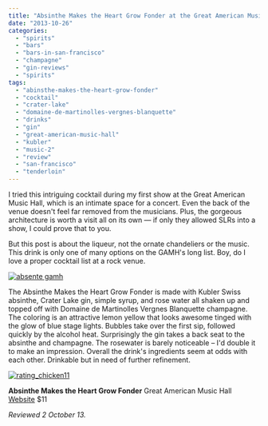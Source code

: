 ```yaml
---
title: "Absinthe Makes the Heart Grow Fonder at the Great American Music Hall"
date: "2013-10-26"
categories: 
  - "spirits"
  - "bars"
  - "bars-in-san-francisco"
  - "champagne"
  - "gin-reviews"
  - "spirits"
tags: 
  - "abinsthe-makes-the-heart-grow-fonder"
  - "cocktail"
  - "crater-lake"
  - "domaine-de-martinolles-vergnes-blanquette"
  - "drinks"
  - "gin"
  - "great-american-music-hall"
  - "kubler"
  - "music-2"
  - "review"
  - "san-francisco"
  - "tenderloin"
---
```


I tried this intriguing cocktail during my first show at the Great American Music Hall, which is an intimate space for a concert. Even the back of the venue doesn't feel far removed from the musicians. Plus, the gorgeous architecture is worth a visit all on its own — if only they allowed SLRs into a show, I could prove that to you.

But this post is about the liqueur, not the ornate chandeliers or the music. This drink is only one of many options on the GAMH's long list. Boy, do I love a proper cocktail list at a rock venue.

[![absente gamh](http://s3.amazonaws.com/thegourmez-wpmedia/2013/10/absente-gamh.jpg)](http://www.thegourmez.com/2013/10/absinthe-makes-the-heart-grow-fonder-great-american-music-hall-review/absente-gamh/)

The Absinthe Makes the Heart Grow Fonder is made with Kubler Swiss absinthe, Crater Lake gin, simple syrup, and rose water all shaken up and topped off with Domaine de Martinolles Vergnes Blanquette champagne. The coloring is an attractive lemon yellow that looks awesome tinged with the glow of blue stage lights. Bubbles take over the first sip, followed quickly by the alcohol heat. Surprisingly the gin takes a back seat to the absinthe and champagne. The rosewater is barely noticeable – I'd double it to make an impression. Overall the drink's ingredients seem at odds with each other. Drinkable but in need of further refinement.

[![rating_chicken11](http://s3.amazonaws.com/thegourmez-wpmedia/2009/02/rating_chicken11.gif)](http://www.thegourmez.com/2009/02/barten-guestier-private-selection-merlot-2006/rating_chicken11/)

**Absinthe Makes the Heart Grow Fonder** Great American Music Hall [Website](http://www.slimspresents.com/venue_detail/gamh/) $11

_Reviewed 2 October 13._
